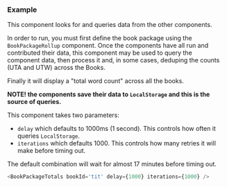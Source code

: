 
### Example

This component looks for and queries data from the other components.

In order to run, you must first define the book package using the `BookPackageRollup` component.
Once the components have all run and contributed their data, this component may 
be used to query the component data, then process it and, in some cases, deduping the
counts (UTA and UTW) across the Books.

Finally it will display a "total word count" across all the books.

**NOTE! the components save their data to `LocalStorage` and this is the source of queries.**

This component takes two parameters:

- `delay` which defaults to 1000ms (1 second). This controls how often it queries `LocalStorage`.
- `iterations` which defaults 1000. This controls how many retries it will make before timing out.

The default combination will wait for almost 17 minutes before timing out.

```js
<BookPackageTotals bookId='tit' delay={1000} iterations={1000} />
```


